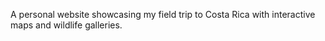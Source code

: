 A personal website showcasing my field trip to Costa Rica with interactive maps and wildlife galleries.
